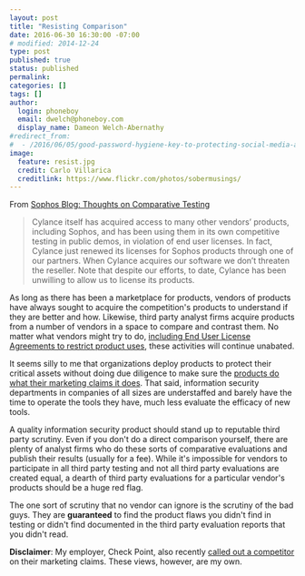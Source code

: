 ```yaml
---
layout: post
title: "Resisting Comparison"
date: 2016-06-30 16:30:00 -07:00
# modified: 2014-12-24
type: post
published: true
status: published
permalink: 
categories: []
tags: []
author:
  login: phoneboy
  email: dwelch@phoneboy.com
  display_name: Dameon Welch-Abernathy
#redirect_from:
#  - /2016/06/05/good-password-hygiene-key-to-protecting-social-media-accounts/
image:
  feature: resist.jpg
  credit: Carlo Villarica
  creditlink: https://www.flickr.com/photos/sobermusings/
---
```

​From [Sophos Blog: Thoughts on Comparative Testing](https://blogs.sophos.com/2016/06/29/thoughts-on-comparative-testing/)

> Cylance itself has acquired access to many other vendors’ products, including Sophos, and has been using them in its own competitive testing in public demos, in violation of end user licenses. In fact, Cylance just renewed its licenses for Sophos products through one of our partners. When Cylance acquires our software we don’t threaten the reseller. Note that despite our efforts, to date, Cylance has been unwilling to allow us to license its products.

As long as there has been a marketplace for products, vendors of products have always sought to acquire the competition's products to understand if they are better and how. Likewise, third party analyst firms acquire products from a number of vendors in a space to compare and contrast them. No matter what vendors might try to do, [including End User License Agreements to restrict product uses](/2014/11/20/what-is-palo-alto-networks-afraid-of/), these activities will continue unabated.

It seems silly to me that organizations deploy products to protect their critical assets without doing due diligence to make sure the [products do what their marketing claims it does](/2016/01/26/third-party-validation-of-security-solutions-now-more-important-than-ever/). That said, information security departments in companies of all sizes are understaffed and barely have the time to operate the tools they have, much less evaluate the efficacy of new tools.

A quality information security product should stand up to reputable third party scrutiny. Even if you don't do a direct comparison yourself, there are plenty of analyst firms who do these sorts of comparative evaluations and publish their results (usually for a fee). While it's impossible for vendors to participate in all third party testing and not all third party evaluations are created equal, a dearth of third party evaluations for a particular vendor's products should be a huge red flag. 

The one sort of scrutiny that no vendor can ignore is the scrutiny of the bad guys. They are **guaranteed** to find the product flaws you didn't find in testing or didn't find documented in the third party evaluation reports that you didn't read. 

**Disclaimer**: My employer, Check Point, also recently [called out a competitor](https://www.checkpoint.com/resources/cybersecurity-threats-fact-vs-hype/) on their marketing claims. These views, however, are my own. 